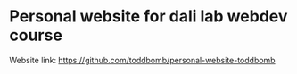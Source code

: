# Personal website for dali lab webdev course
Website link: https://github.com/toddbomb/personal-website-toddbomb
